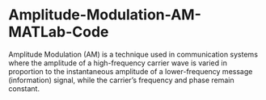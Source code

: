 # Amplitude-Modulation-AM-MATLab-Code
Amplitude Modulation (AM) is a technique used in communication systems where the amplitude of a high-frequency carrier wave is varied in proportion to the instantaneous amplitude of a lower-frequency message (information) signal, while the carrier’s frequency and phase remain constant.  
